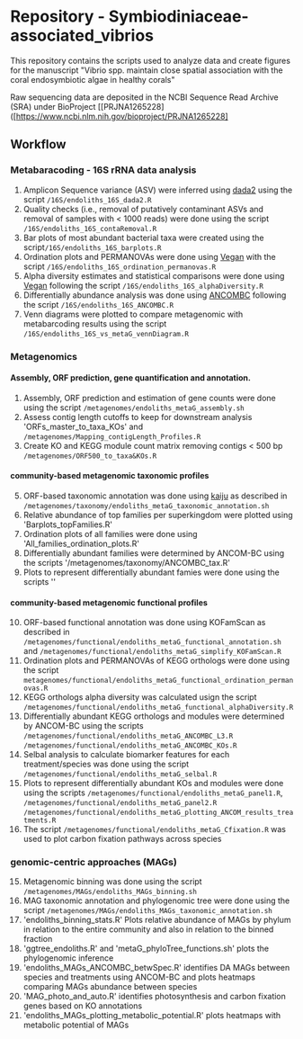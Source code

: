 # Repository - Symbiodiniaceae-associated_vibrios

This repository contains the scripts used to analyze data and create figures for the manuscript "Vibrio spp. maintain close spatial association with the coral endosymbiotic algae in healthy corals"

Raw sequencing data are deposited in the NCBI Sequence Read Archive (SRA) under BioProject [[PRJNA1265228]([https://www.ncbi.nlm.nih.gov/bioproject/PRJNA1265228] 

## Workflow

### Metabaracoding - 16S rRNA data analysis
1. Amplicon Sequence variance (ASV) were inferred using [dada2](https://github.com/benjjneb/dada2) using the script `/16S/endoliths_16S_dada2.R`
2. Quality checks (i.e., removal of putatively contaminant ASVs and removal of samples with < 1000 reads) were done using the script `/16S/endoliths_16S_contaRemoval.R`
3. Bar plots of most abundant bacterial taxa were created using the script`/16S/endoliths_16S_barplots.R`
4. Ordination plots and PERMANOVAs were done using [Vegan](https://github.com/vegandevs/vegan) with the script `/16S/endoliths_16S_ordination_permanovas.R`
5. Alpha diversity estimates and statistical comparisons were done using [Vegan](https://github.com/vegandevs/vegan) following the script `/16S/endoliths_16S_alphaDiversity.R`
6. Differentially abundance analysis was done using [ANCOMBC](https://github.com/FrederickHuangLin/ANCOMBC) following the script `/16S/endoliths_16S_ANCOMBC.R`
7. Venn diagrams were plotted to compare metagenomic with metabarcoding results using the script `/16S/endoliths_16S_vs_metaG_vennDiagram.R`


### Metagenomics

#### Assembly, ORF prediction, gene quantification and annotation.
1. Assembly, ORF prediction and estimation of gene counts were done using the script `/metagenomes/endoliths_metaG_assembly.sh`
2. Assess contig length cutoffs to keep for downstream analysis 'ORFs_master_to_taxa_KOs' and `/metagenomes/Mapping_contigLength_Profiles.R`
3. Create KO and KEGG module count matrix removing contigs < 500 bp `/metagenomes/ORF500_to_taxa&KOs.R`

#### community-based metagenomic taxonomic profiles
5. ORF-based taxonomic annotation was done using [kaiju](https://github.com/bioinformatics-centre/kaiju) as described in `/metagenomes/taxonomy/endoliths_metaG_taxonomic_annotation.sh`
6. Relative abundance of top families per superkingdom were plotted using  'Barplots_topFamilies.R'
7. Ordination plots of all families were done using 'All_families_ordination_plots.R'
8. Differentially abundant families were determined by ANCOM-BC using the scripts '/metagenomes/taxonomy/ANCOMBC_tax.R'
9. Plots to represent differentially abundant famies were done using the scripts ''

#### community-based metagenomic functional profiles
10. ORF-based functional annotation was done using KOFamScan as described in `/metagenomes/functional/endoliths_metaG_functional_annotation.sh` and `/metagenomes/functional/endoliths_metaG_simplify_KOFamScan.R`
11. Ordination plots and PERMANOVAs of KEGG orthologs were done using the script `metagenomes/functional/endoliths_metaG_functional_ordination_permanovas.R`
12. KEGG orthologs alpha diversity was calculated usign the script `/metagenomes/functional/endoliths_metaG_functional_alphaDiversity.R`
13. Differentially abundant KEGG orthologs and modules were determined by ANCOM-BC using the scripts `/metagenomes/functional/endoliths_metaG_ANCOMBC_L3.R` `/metagenomes/functional/endoliths_metaG_ANCOMBC_KOs.R`
14. Selbal analysis to calculate biomarker features for each treatment/species was done using the script `/metagenomes/functional/endoliths_metaG_selbal.R`
15. Plots to represent differentially abundant KOs and modules were done using the scripts `/metagenomes/functional/endoliths_metaG_panel1.R`, `/metagenomes/functional/endoliths_metaG_panel2.R` `/metagenomes/functional/endoliths_metaG_plotting_ANCOM_results_treatments.R`
16. The script `/metagenomes/functional/endoliths_metaG_Cfixation.R` was used to plot carbon fixation pathways across species

### genomic-centric approaches (MAGs)
15. Metagenomic binning was done using the script `/metagenomes/MAGs/endoliths_MAGs_binning.sh`
16. MAG taxonomic annotation and phylogenomic tree were done using the script `/metagenomes/MAGs/endoliths_MAGs_taxonomic_annotation.sh`
17. 'endoliths_binning_stats.R' Plots relative abundance of MAGs by phylum in relation to the entire community and also in relation to the binned fraction
18. 'ggtree_endoliths.R' and 'metaG_phyloTree_functions.sh' plots the phylogenomic inference
19. 'endoliths_MAGs_ANCOMBC_betwSpec.R' identifies DA MAGs between species and treatments using ANCOM-BC and plots heatmaps comparing MAGs abundance between species
20. 'MAG_photo_and_auto.R' identifies photosynthesis and carbon fixation genes based on KO annotations
21. 'endoliths_MAGs_plotting_metabolic_potential.R' plots heatmaps with metabolic potential of MAGs


